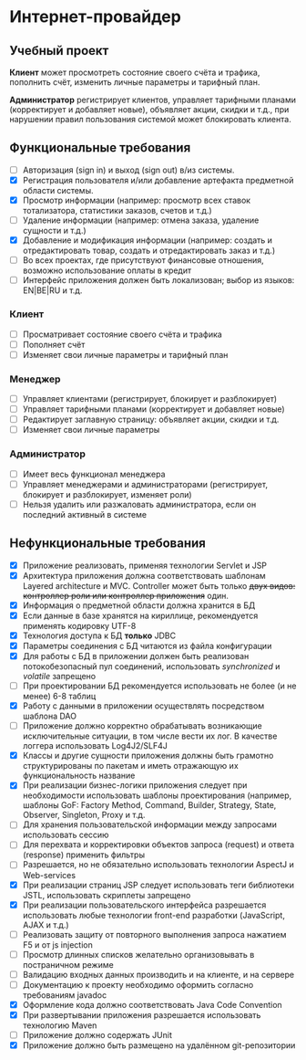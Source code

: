 # Интернет-провайдер

## Учебный проект

**Клиент** может просмотреть состояние своего счёта и трафика, пополнить счёт,
изменить личные параметры и тарифный план.

**Администратор** регистрирует клиентов, управляет тарифными планами
(корректирует и добавляет новые), объявляет акции, скидки и т.д., при нарушении
правил пользования системой может блокировать клиента.

## Функциональные требования

- [ ] Авторизация (sign in) и выход (sign out) в/из системы.
- [x] Регистрация пользователя и/или добавление артефакта предметной области системы.
- [x] Просмотр информации (например: просмотр всех ставок тотализатора, статистики заказов, счетов и т.д.)
- [ ] Удаление информации (например: отмена заказа, удаление сущности и т.д.)
- [x] Добавление и модификация информации (например: создать и отредактировать товар, создать и отредактировать заказ и
 т.д.)
- [ ] Во всех проектах, где присутствуют финансовые отношения, возможно использование оплаты в кредит
- [ ] Интерфейс приложения должен быть локализован; выбор из языков: EN|BE|RU и т.д.

### Клиент

- [ ] Просматривает состояние своего счёта и трафика
- [ ] Пополняет счёт
- [ ] Изменяет свои личные параметры и тарифный план

### Менеджер

- [ ] Управляет клиентами (регистрирует, блокирует и разблокирует)
- [ ] Управляет тарифными планами (корректирует и добавляет новые)
- [ ] Редактирует заглавную страницу: объявляет акции, скидки и т.д.
- [ ] Изменяет свои личные параметры

### Администратор

- [ ] Имеет весь функционал менеджера
- [ ] Управляет менеджерами и администраторами (регистрирует, блокирует и разблокирует, изменяет роли)
- [ ] Нельзя удалить или разжаловать администратора, если он последний активный в системе

## Нефункциональные требования

- [x] Приложение реализовать, применяя технологии Servlet и JSP
- [x] Архитектура приложения должна соответствовать шаблонам Layered architecture и MVC. Controller может быть только
 ~~двух видов: контроллер роли или контроллер приложения~~ один.
- [x] Информация о предметной области должна хранится в БД
- [x] Если данные в базе хранятся на кириллице, рекомендуется применять кодировку UTF-8
- [x] Технология доступа к БД **только** JDBC
- [x] Параметры соединения с БД читаются из файла конфигурации
- [x] Для работы с БД в приложении должен быть реализован потокобезопасный пул соединений, использовать *synchronized* и
 *volatile* запрещено
- [ ] При проектировании БД рекомендуется использовать не более (и не менее) 6-8 таблиц
- [x] Работу с данными в приложении осуществлять посредством шаблона DAO
- [ ] Приложение должно корректно обрабатывать возникающие исключительные ситуации, в том числе вести их лог. В качестве
 логгера использовать Log4J2/SLF4J
- [x] Классы и другие сущности приложения должны быть грамотно структурированы по пакетам и иметь отражающую их
 функциональность название
- [x] При реализации бизнес-логики приложения следует при необходимости использовать шаблоны проектирования (например,
 шаблоны GoF: Factory Method, Command, Builder, Strategy, State, Observer, Singleton, Proxy и т.д.
- [ ] Для хранения пользовательской информации между запросами использовать сессию
- [ ] Для перехвата и корректировки объектов запроса (request) и ответа (response) применить фильтры
- [ ] Разрешается, но не обязательно использовать технологии AspectJ и Web-services
- [x] При реализации страниц JSP следует использовать теги библиотеки JSTL, использовать скриплеты запрещено
- [x] При реализации пользовательского интерфейса разрешается использовать любые технологии front-end разработки 
 (JavaScript, AJAX и т.д.)
- [ ] Реализовать защиту от повторного выполнения запроса нажатием F5 и от js injection
- [ ] Просмотр длинных списков желательно организовывать в постраничном режиме
- [ ] Валидацию входных данных производить и на клиенте, и на сервере
- [ ] Документацию к проекту необходимо оформить согласно требованиям javadoc
- [x] Оформление кода должно соответствовать Java Code Convention
- [x] При развертывании приложения разрешается использовать технологию Maven
- [ ] Приложение должно содержать JUnit
- [x] Приложение должно быть размещено на удалённом git-репозитории